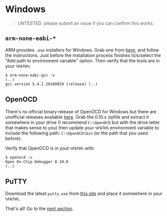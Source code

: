 # Windows

> UNTESTED: please submit an issue if you can confirm this works.

## `arm-none-eabi-*`

ARM provides `.exe` installers for Windows. Grab one from [here][gcc], and follow the instructions.
Just before the installation process finishes tick/select the "Add path to environment variable"
option. Then verify that the tools are in your `%PATH%`:

``` shell
$ arm-none-eabi-gcc -v
(..)
gcc version 5.4.1 20160919 (release) (..)
```

[gcc]: https://developer.arm.com/open-source/gnu-toolchain/gnu-rm/downloads

## OpenOCD

There's no official binary release of OpenOCD for Windows but there are unofficial releases
available [here][openocd]. Grab the 0.10.x zipfile and extract it somewhere in your drive (I
recommend `C:\OpenOCD` but with the drive letter that makes sense to you) then update your `%PATH%`
environment variable to include the following path: `C:\OpenOCD\bin` (or the path that you used
before).

[openocd]: https://github.com/gnu-mcu-eclipse/openocd/releases

Verify that OpenOCD is in yout `%PATH%` with:

``` shell
$ openocd -v
Open On-Chip Debugger 0.10.0
(..)
```

## PuTTY

Download the latest `putty.exe` from [this site] and place it somewhere in your `%PATH%`.

[this site]: http://www.chiark.greenend.org.uk/~sgtatham/putty/download.html

That's all! Go to the [next section].

[next section]: setup/VERIFY.html
